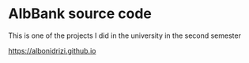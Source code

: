 # AlbBank source code

This is one of the projects I did in the university in the second semester

https://albonidrizi.github.io  
